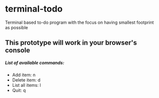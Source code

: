 # terminal-todo
Terminal based to-do program with the focus on having smallest footprint as possible
    <h2>This prototype will work in your browser's console</h2>
    <h5>List of available commands:</h5>
    <ul>
        <li>Add item: n</li>
        <li>Delete item: d</li>
        <li>List all items: l</li>
        <li>Quit: q</li>
    </ul>
